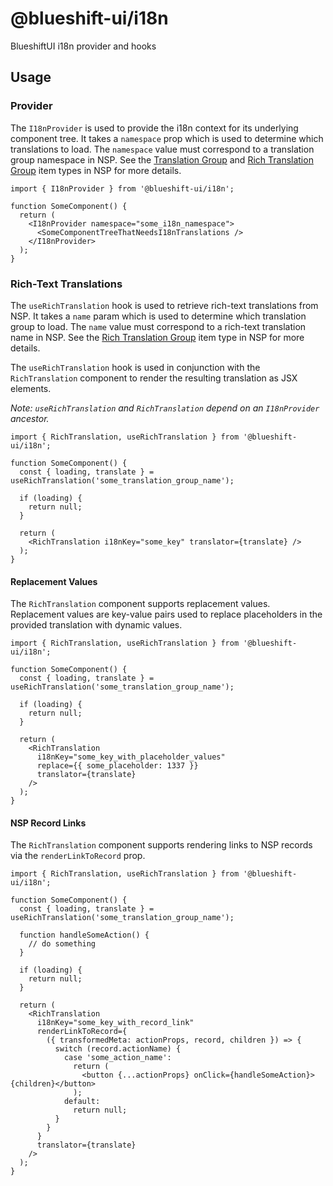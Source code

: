 # @blueshift-ui/i18n

BlueshiftUI i18n provider and hooks

## Usage

### Provider

The `I18nProvider` is used to provide the i18n context for its underlying component tree. It takes a `namespace` prop which is used to determine which translations to load. The `namespace` value must correspond to a translation group namespace in NSP. See the [Translation Group](https://nerdy.admin.datocms.com/editor/item_types/173181/items) and [Rich Translation Group](https://nerdy.admin.datocms.com/editor/item_types/173182/items) item types in NSP for more details.

```tsx
import { I18nProvider } from '@blueshift-ui/i18n';

function SomeComponent() {
  return (
    <I18nProvider namespace="some_i18n_namespace">
      <SomeComponentTreeThatNeedsI18nTranslations />
    </I18nProvider>
  );
}
```

### Rich-Text Translations

The `useRichTranslation` hook is used to retrieve rich-text translations from NSP. It takes a `name` param which is used to determine which translation group to load. The `name` value must correspond to a rich-text translation name in NSP. See the [Rich Translation Group](https://nerdy.admin.datocms.com/editor/item_types/173182/items) item type in NSP for more details.

The `useRichTranslation` hook is used in conjunction with the `RichTranslation` component to render the resulting translation as JSX elements.

_Note: `useRichTranslation` and `RichTranslation` depend on an `I18nProvider` ancestor._

```tsx
import { RichTranslation, useRichTranslation } from '@blueshift-ui/i18n';

function SomeComponent() {
  const { loading, translate } = useRichTranslation('some_translation_group_name');

  if (loading) {
    return null;
  }

  return (
    <RichTranslation i18nKey="some_key" translator={translate} />
  );
}
```

#### Replacement Values

The `RichTranslation` component supports replacement values. Replacement values are key-value pairs used to replace placeholders in the provided translation with dynamic values.

```tsx
import { RichTranslation, useRichTranslation } from '@blueshift-ui/i18n';

function SomeComponent() {
  const { loading, translate } = useRichTranslation('some_translation_group_name');

  if (loading) {
    return null;
  }

  return (
    <RichTranslation
      i18nKey="some_key_with_placeholder_values"
      replace={{ some_placeholder: 1337 }}
      translator={translate}
    />
  );
}
```

#### NSP Record Links

The `RichTranslation` component supports rendering links to NSP records via the `renderLinkToRecord` prop.

```tsx
import { RichTranslation, useRichTranslation } from '@blueshift-ui/i18n';

function SomeComponent() {
  const { loading, translate } = useRichTranslation('some_translation_group_name');

  function handleSomeAction() {
    // do something
  }

  if (loading) {
    return null;
  }

  return (
    <RichTranslation
      i18nKey="some_key_with_record_link"
      renderLinkToRecord={
        ({ transformedMeta: actionProps, record, children }) => {
          switch (record.actionName) {
            case 'some_action_name':
              return (
                <button {...actionProps} onClick={handleSomeAction}>{children}</button>
              );
            default:
              return null;
          }
        }
      }
      translator={translate}
    />
  );
}
```